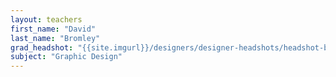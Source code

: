 ```yaml
---
layout: teachers
first_name: "David"
last_name: "Bromley"
grad_headshot: "{{site.imgurl}}/designers/designer-headshots/headshot-bromley-david.jpg"
subject: "Graphic Design"
---
```

